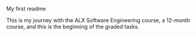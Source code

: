 My first readme



This is my journey with the ALX Software Engineering course, a 12-month course, and this is the beginning of the graded tasks.
